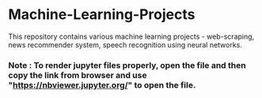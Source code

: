 # Machine-Learning-Projects
This repository contains various machine learning projects - web-scraping, news recommender system, speech recognition using neural networks.

### Note : To render jupyter files properly, open the file and then copy the link from browser and use "https://nbviewer.jupyter.org/" to open the file.
